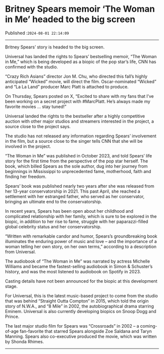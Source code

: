 # Britney Spears memoir ‘The Woman in Me’ headed to the big screen

Published :`2024-08-01 22:14:09`

---

Britney Spears’ story is headed to the big screen.

Universal has landed the rights to Spears’ bestselling memoir, “The Woman in Me,” which is being developed as a biopic of the pop star’s life, CNN has confirmed with the studio.

“Crazy Rich Asians” director Jon M. Chu, who directed this fall’s highly anticipated “Wicked” movie, will direct the film. Oscar-nominated “Wicked” and “La La Land” producer Marc Platt is attached to produce.

On Thursday, Spears posted on X, “Excited to share with my fans that I’ve been working on a secret project with #MarcPlatt. He’s always made my favorite movies … stay tuned!”

Universal landed the rights to the bestseller after a highly competitive auction with other major studios and streamers interested in the project, a source close to the project says.

The studio has not released any information regarding Spears’ involvement in the film, but a source close to the singer tells CNN that she will be involved in the project.

“The Woman in Me” was published in October 2023, and told Spears’ life story for the first time from the perspective of the pop star herself. The book, which billed Spears as the sole author, dug into her journey from beginnings in Mississippi to unprecedented fame, motherhood, faith and finding her freedom.

Spears’ book was published nearly two years after she was released from her 13-year conservatorship in 2021. This past April, she reached a settlement with her estranged father, who served as her conservator, bringing an ultimate end to the conservatorship.

In recent years, Spears has been open about her childhood and complicated relationship with her family, which is sure to be explored in the biopic, in addition to her rise to fame, struggle with her paparazzi-filled global celebrity status and her conservatorship.

“Written with remarkable candor and humor, Spears’s groundbreaking book illuminates the enduring power of music and love – and the importance of a woman telling her own story, on her own terms,” according to a description from Universal.

The audiobook of “The Woman in Me” was narrated by actress Michelle Williams and became the fastest-selling audiobook in Simon & Schuster’s history, and was the most listened to audiobook on Spotify in 2023.

Casting details have not been announced for the biopic at this development stage.

For Universal, this is the latest music-based project to come from the studio that was behind “Straight Outta Compton” in 2015, which told the origin story of N.W.A., and “8 Mile” in 2002, the autobiographical drama starring Eminem. Universal is also currently developing biopics on Snoop Dogg and Prince.

The last major studio film for Spears was “Crossroads” in 2002 – a coming-of-age fan-favorite that starred Spears alongside Zoe Saldana and Taryn Manning. Spears also co-executive produced the movie, which was written by Shonda Rhimes.

---

